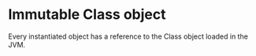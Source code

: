 # Immutable Class object

Every instantiated object has a reference to the Class object loaded in the JVM.